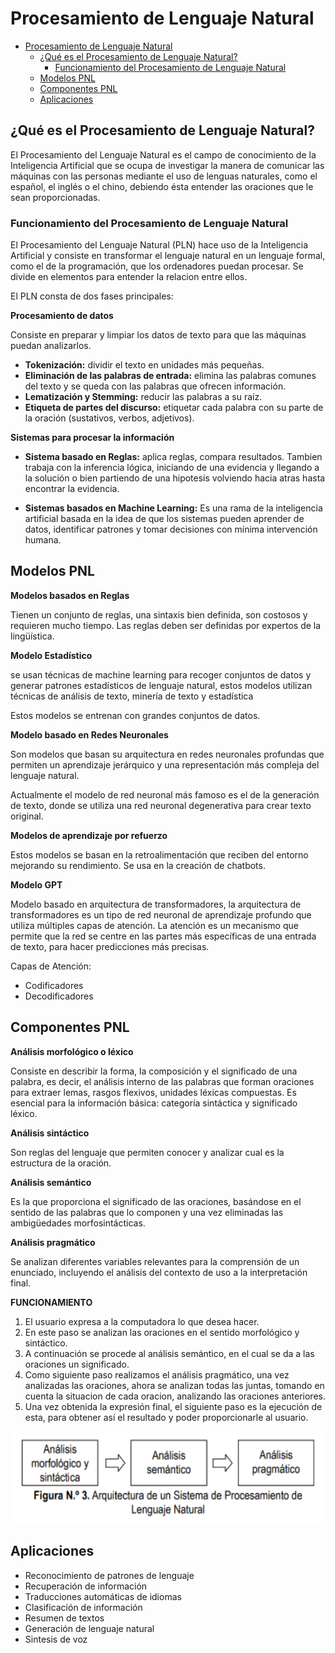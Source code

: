 # Procesamiento de Lenguaje Natural

[commet]: <> (menu)

- [Procesamiento de Lenguaje Natural](#procesamiento-de-lenguaje-natural)
  - [¿Qué es el Procesamiento de Lenguaje Natural?](#qué-es-el-procesamiento-de-lenguaje-natural)
    - [Funcionamiento del Procesamiento de Lenguaje Natural](#funcionamiento-del-procesamiento-de-lenguaje-natural)
  - [Modelos PNL](#modelos-pnl)
  - [Componentes PNL](#componentes-pnl)
  - [Aplicaciones](#aplicaciones)

## ¿Qué es el Procesamiento de Lenguaje Natural?

El Procesamiento del Lenguaje Natural es el campo de conocimiento de la Inteligencia Artificial que se ocupa de investigar la manera de comunicar las máquinas con las personas mediante el uso de lenguas naturales, como el español, el inglés o el chino, debiendo ésta entender las oraciones que le sean proporcionadas.

### Funcionamiento del Procesamiento de Lenguaje Natural

El Procesamiento del Lenguaje Natural (PLN) hace uso de la Inteligencia Artificial y consiste en transformar el lenguaje natural en un lenguaje formal, como el de la programación, que los ordenadores puedan procesar. Se divide en elementos para entender la relacion entre ellos.

El PLN consta de dos fases principales:

**Procesamiento de datos**

Consiste en preparar y limpiar los datos de texto para que las máquinas puedan analizarlos.

- **Tokenización:** dividir el texto en unidades más pequeñas.
- **Eliminación de las palabras de entrada:** elimina las palabras comunes del texto y se queda con las palabras que ofrecen información.
- **Lematización y Stemming:** reducir las palabras a su raíz.
- **Etiqueta de partes del discurso:** etiquetar cada palabra con su parte de la oración (sustativos, verbos, adjetivos).

**Sistemas para procesar la información**

- **Sistema basado en Reglas:** aplica reglas, compara resultados. Tambien trabaja con la inferencia lógica, iniciando de una evidencia y llegando a la solución o bien partiendo de una hipotesis volviendo hacia atras hasta encontrar la evidencia.

- **Sistemas basados en Machine Learning:** Es una rama de la inteligencia artificial basada en la idea de que los sistemas pueden aprender de datos, identificar patrones y tomar decisiones con mínima intervención humana.

## Modelos PNL

**Modelos basados en Reglas**

Tienen un conjunto de reglas, una sintaxis bien definida, son costosos y requieren mucho tiempo. Las reglas deben ser definidas por expertos de la lingüística.

**Modelo Estadístico**

se usan técnicas de machine learning para recoger conjuntos de datos y generar patrones estadísticos de lenguaje natural, estos modelos utilizan técnicas de análisis de texto, minería de texto y estadística

Estos modelos se entrenan con grandes conjuntos de datos.

**Modelo basado en Redes Neuronales**

Son modelos que basan su arquitectura en redes neuronales profundas que permiten un aprendizaje jerárquico y una representación más compleja del lenguaje natural.

Actualmente el modelo de red neuronal más famoso es el de la generación de texto, donde se utiliza una red neuronal degenerativa para crear texto original.

**Modelos de aprendizaje por refuerzo**

Estos modelos se basan en la retroalimentación que reciben del entorno mejorando su rendimiento. Se usa en la creación de chatbots.

**Modelo GPT**

Modelo basado en arquitectura de transformadores, la arquitectura de transformadores es un tipo de red neuronal de aprendizaje profundo que utiliza múltiples capas de atención. La atención es un mecanismo que permite que la red se centre en las partes más específicas de una entrada de texto, para hacer predicciones más precisas.

Capas de Atención:
- Codificadores
- Decodificadores

## Componentes PNL

**Análisis morfológico o léxico**

Consiste en describir la forma, la composición y el significado de una palabra, es decir, el análisis interno de las palabras que forman oraciones para extraer lemas, rasgos flexivos, unidades léxicas compuestas. Es esencial para la información básica: categoría sintáctica y significado léxico.

**Análisis sintáctico**

Son reglas del lenguaje que permiten conocer y analizar cual es la estructura de la oración.

**Análisis semántico** 

Es la que proporciona el significado de las oraciones, basándose en el sentido de las palabras que lo componen y una vez eliminadas las ambigüedades morfosintácticas.

**Análisis pragmático**

Se analizan diferentes variables relevantes para la comprensión de un enunciado, incluyendo el análisis del contexto de uso a la interpretación final.

**FUNCIONAMIENTO**

1. El usuario expresa a la computadora lo que desea hacer.
2. En este paso se analizan las oraciones en el sentido morfológico y sintáctico.
3. A continuación se procede al análisis semántico, en el cual se da a las oraciones un significado.
4. Como siguiente paso realizamos el análisis pragmático, una vez analizadas las oraciones, ahora se analizan todas las juntas, tomando en cuenta la situacion de cada oracion, analizando las oraciones anteriores.
5. Una vez obtenida la expresión final, el siguiente paso es la ejecución de esta, para obtener así el resultado y poder proporcionarle al usuario.

![Alt text](./assets/fun.png)

## Aplicaciones

- Reconocimiento de patrones de lenguaje
- Recuperación de información
- Traducciones automáticas de idiomas
- Clasificación de información
- Resumen de textos
- Generación de lenguaje natural
- Sintesis de voz






